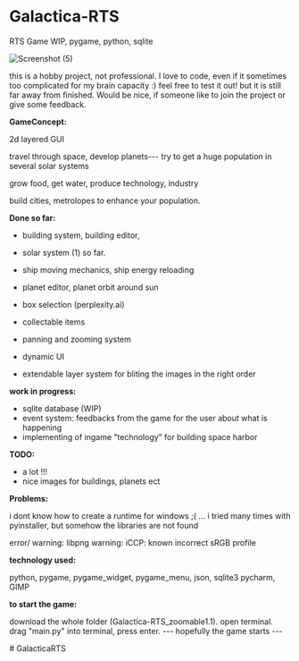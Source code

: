 # Galactica-RTS

RTS Game WIP, pygame, python, sqlite

![Screenshot (5)](https://github.com/sevi78/Galactica-RTS_zoomable1.1/blob/Galactica-RTS_zoomable1.1/Screenshot%20(5).png)

this is a hobby project, not professional. I love to code, even if it sometimes too complicated for my brain capacity :)
feel free to test it out! but it is still far away from finished.
Would be nice, if someone like to join the project or give some feedback.

**GameConcept:**

2d layered GUI

travel through space, develop planets--- try to get a huge population in several solar systems

grow food, get water, produce technology, industry

build cities, metrolopes to enhance your population.

**Done so far:**

- building system, building editor,
- solar system (1) so far.
- ship moving mechanics, ship energy reloading
- planet editor, planet orbit around sun
- box selection (perplexity.ai)

- collectable items
- panning and zooming system
- dynamic UI
- extendable layer system for bliting the images in the right order

**work in progress:**

- sqlite database (WIP)
- event system: feedbacks from the game for the user about what is happening
- implementing of ingame "technology" for building space harbor

**TODO:**

- a lot !!!
- nice images for buildings, planets ect

**Problems:**

i dont know how to create a runtime for windows ;( ... i tried many times with pyinstaller, but somehow the libraries
are not found

error/ warning:
libpng warning: iCCP: known incorrect sRGB profile

**technology used:**

python, pygame, pygame_widget, pygame_menu, json, sqlite3
pycharm, GIMP

**to start the game:**

download the whole folder (Galactica-RTS_zoomable1.1). open terminal. drag "main.py" into terminal, press enter.
--- hopefully the game starts --- 



#   G a l a c t i c a R T S 
 
 
